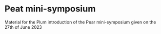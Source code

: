 # Peat mini-symposium

Material for the Plum introduction of the Pear mini-symposium given on the 27th of June 2023

